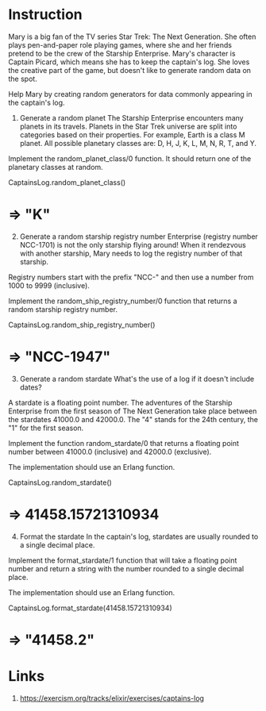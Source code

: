 # Instruction
Mary is a big fan of the TV series Star Trek: The Next Generation. She often plays pen-and-paper role playing games, where she and her friends pretend to be the crew of the Starship Enterprise. Mary's character is Captain Picard, which means she has to keep the captain's log. She loves the creative part of the game, but doesn't like to generate random data on the spot.

Help Mary by creating random generators for data commonly appearing in the captain's log.

1. Generate a random planet
The Starship Enterprise encounters many planets in its travels. Planets in the Star Trek universe are split into categories based on their properties. For example, Earth is a class M planet. All possible planetary classes are: D, H, J, K, L, M, N, R, T, and Y.

Implement the random_planet_class/0 function. It should return one of the planetary classes at random.

CaptainsLog.random_planet_class()
# => "K"
2. Generate a random starship registry number
Enterprise (registry number NCC-1701) is not the only starship flying around! When it rendezvous with another starship, Mary needs to log the registry number of that starship.

Registry numbers start with the prefix "NCC-" and then use a number from 1000 to 9999 (inclusive).

Implement the random_ship_registry_number/0 function that returns a random starship registry number.

CaptainsLog.random_ship_registry_number()
# => "NCC-1947"
3. Generate a random stardate
What's the use of a log if it doesn't include dates?

A stardate is a floating point number. The adventures of the Starship Enterprise from the first season of The Next Generation take place between the stardates 41000.0 and 42000.0. The "4" stands for the 24th century, the "1" for the first season.

Implement the function random_stardate/0 that returns a floating point number between 41000.0 (inclusive) and 42000.0 (exclusive).

The implementation should use an Erlang function.

CaptainsLog.random_stardate()
# => 41458.15721310934
4. Format the stardate
In the captain's log, stardates are usually rounded to a single decimal place.

Implement the format_stardate/1 function that will take a floating point number and return a string with the number rounded to a single decimal place.

The implementation should use an Erlang function.

CaptainsLog.format_stardate(41458.15721310934)
# => "41458.2"

# Links
1. https://exercism.org/tracks/elixir/exercises/captains-log
